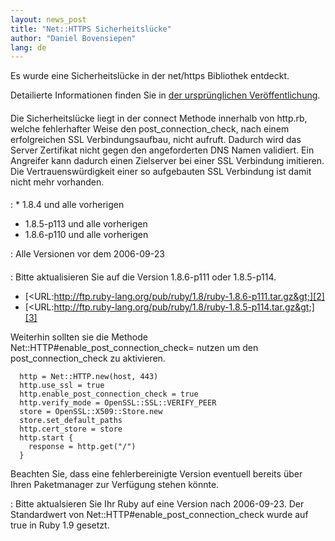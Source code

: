 ```yaml
---
layout: news_post
title: "Net::HTTPS Sicherheitslücke"
author: "Daniel Bovensiepen"
lang: de
---
```


Es wurde eine Sicherheitslücke in der net/https Bibliothek entdeckt.

Detailierte Informationen finden Sie in [der ursprünglichen
Veröffentlichung][1].

#### 

Die Sicherheitslücke liegt in der connect Methode innerhalb von http.rb,
welche fehlerhafter Weise den post\_connection\_check, nach einem
erfolgreichen SSL Verbindungsaufbau, nicht aufruft. Dadurch wird das
Server Zertifikat nicht gegen den angeforderten DNS Namen validiert. Ein
Angreifer kann dadurch einen Zielserver bei einer SSL Verbindung
imitieren. Die Vertrauenswürdigkeit einer so aufgebauten SSL Verbindung
ist damit nicht mehr vorhanden.

#### 


: * 1\.8.4 und alle vorherigen
  * 1\.8.5-p113 und alle vorherigen
  * 1\.8.6-p110 und alle vorherigen


: Alle Versionen vor dem 2006-09-23

#### 



: Bitte aktualisieren Sie auf die Version 1.8.6-p111 oder 1.8.5-p114.
  
  * [&lt;URL:http://ftp.ruby-lang.org/pub/ruby/1.8/ruby-1.8.6-p111.tar.gz&gt;][2]
  * [&lt;URL:http://ftp.ruby-lang.org/pub/ruby/1.8/ruby-1.8.5-p114.tar.gz&gt;][3]
  
  Weiterhin sollten sie die Methode
  Net::HTTP#enable\_post\_connection\_check= nutzen um den
  post\_connection\_check zu aktivieren.
  
      http = Net::HTTP.new(host, 443)
      http.use_ssl = true
      http.enable_post_connection_check = true
      http.verify_mode = OpenSSL::SSL::VERIFY_PEER
      store = OpenSSL::X509::Store.new
      store.set_default_paths
      http.cert_store = store
      http.start {
        response = http.get("/")
      }
  
  Beachten Sie, dass eine fehlerbereinigte Version eventuell bereits
  über Ihren Paketmanager zur Verfügung stehen könnte.


: Bitte aktualsieren Sie Ihr Ruby auf eine Version nach 2006-09-23. Der
  Standardwert von Net::HTTP#enable\_post\_connection\_check wurde auf
  true in Ruby 1.9 gesetzt.



[1]: http://www.isecpartners.com/advisories/2007-006-rubyssl.txt 
[2]: http://ftp.ruby-lang.org/pub/ruby/1.8/ruby-1.8.6-p111.tar.gz 
[3]: http://ftp.ruby-lang.org/pub/ruby/1.8/ruby-1.8.5-p114.tar.gz 
